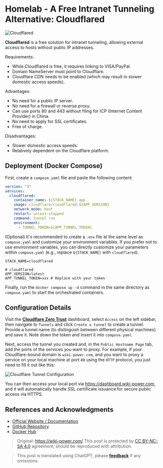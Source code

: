 # Homelab - A Free Intranet Tunneling Alternative: Cloudflared

![Cloudflared](https://img.wiki-power.com/d/wiki-media/img/20230416143051.png)

**Cloudflared** is a free solution for intranet tunneling, allowing external access to hosts without public IP addresses.

Requirements:

- While Cloudflared is free, it requires linking to VISA/PayPal.
- Domain NameServer must point to Cloudflare.
- Cloudflare CDN needs to be enabled (which may result in slower domestic access speeds).

Advantages:

- No need for a public IP server.
- No need for a firewall or reverse proxy.
- Can use ports 80 and 443 without filing for ICP (Internet Content Provider) in China.
- No need to apply for SSL certificates.
- Free of charge.

Disadvantages:

- Slower domestic access speeds.
- Relatively dependent on the Cloudflare platform.

## Deployment (Docker Compose)

First, create a `compose.yaml` file and paste the following content:

```yaml title="compose.yaml"
version: "3"
services:
  cloudflared:
    container_name: ${STACK_NAME}_app
    image: cloudflare/cloudflared:${APP_VERSION}
    network_mode: host
    restart: unless-stopped
    command: tunnel run
    environment:
      - TUNNEL_TOKEN=${APP_TUNNEL_TOKEN}
```

(Optional) It's recommended to create a `.env` file at the same level as `compose.yaml` and customize your environment variables. If you prefer not to use environment variables, you can directly customize your parameters within `compose.yaml` (e.g., replace `${STACK_NAME}` with `cloudflared`).

```dotenv title=".env"
STACK_NAME=cloudflared

# cloudflared
APP_VERSION=latest
APP_TUNNEL_TOKEN=xxx # Replace with your token
```

Finally, run the `docker compose up -d` command in the same directory as `compose.yaml` to start the orchestrated containers.

## Configuration Details

Visit the [**Cloudflare Zero Trust**](https://one.dash.cloudflare.com/) dashboard, select `Access` on the left sidebar, then navigate to `Tunnels` and click `Create a tunnel` to create a tunnel. Provide a tunnel name (to distinguish between different physical machines) and save it. Note down the token and insert it into `compose.yaml`.

Next, access the tunnel you created and, in the `Public Hostname Page` tab, add the ports of the services you want to proxy. For example, if your Cloudflare-bound domain is `wiki-power.com`, and you want to proxy a service on your local machine at port `80` using the `HTTP` protocol, you just need to fill it out like this:

![Cloudflare Tunnel Configuration](https://img.wiki-power.com/d/wiki-media/img/20230416183438.png)

You can then access your local port via <https://dashboard.wiki-power.com>, and it will automatically handle SSL certificate issuance for secure public access via HTTPS.

## References and Acknowledgments

- [Official Website / Documentation](https://developers.cloudflare.com/cloudflare-one/connections/connect-apps/)
- [GitHub Repository](https://github.com/cloudflare/cloudflared)
- [Docker Hub](https://hub.docker.com/r/cloudflare/cloudflared)

> Original: <https://wiki-power.com/>
> This post is protected by [CC BY-NC-SA 4.0](https://creativecommons.org/licenses/by/4.0/deed.en) agreement, should be reproduced with attribution.

> This post is translated using ChatGPT, please [**feedback**](https://github.com/linyuxuanlin/Wiki_MkDocs/issues/new) if any omissions.